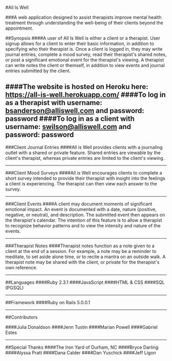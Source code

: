 #All Is Well

###A web application designed to assist therapists improve mental health treatment through understanding the well-being of their clients beyond the appointment.

##Synopsis
####A user of All Is Well is either a client or a therapist. User signup allows for a client to enter their basic information, in addition to specifying who their therapist is. Once a client is logged in, they may write journal entries, complete a mood survey, read their therapist's shared notes, or post a significant emotional event for the therapist's viewing. A therapist can write notes the client or themself, in addition to view events and journal entries submitted by the client.

####The website is hosted on Heroku here: https://all-is-well.herokuapp.com/
####To log in as a therapist with username: bsanderson@alliswell.com and password: password
####To log in as a client with username: swilson@alliswell.com and password: password  
----

###Client Journal Entries
####All is Well provides clients with a journaling outlet with a shared or private feature. Shared entries are viewable by the client's therapist, whereas private entries are limited to the client's viewing.

----

###Client Mood Surveys
####All is Well encourages clients to complete a short survey intended to provide their therapist with insight into the feelings a client is experiencing. The therapist can then view each answer to the survey.

----

###Client Events
####A client may document moments of significant emotional impact. An event is documented with a date, nature (positive, negative, or neutral), and description. The submitted event then appears on the therapist's calendar. The intention of this feature is to allow a therapist to recognize behavior patterns and to view the intensity and nature of the events.

----

###Therapist Notes
####Therapist notes function as a note given to a client at the end of a session. For example, a note may be a reminder to meditate, to set aside alone time, or to recite a mantra on an outside walk. A therapist note may be shared with the client, or private for the therapist's own reference.

----

##Languages
####Ruby 2.3.1
####JavaScript
####HTML & CSS
####SQL (PGSQL)

----

##Framework
####Ruby on Rails 5.0.0.1

----

##Contributors

####Julia Donaldson
####Jenn Tustin
####Marian Powell
####Gabriel Estes

----

##Special Thanks
####The Iron Yard of Durham, NC
####Bryce Darling
####Alyssa Pratt
####Dana Calder
####Dan Yuschick
####Jeff Ligon
